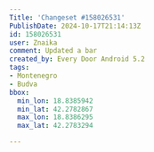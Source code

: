 ```yaml
---
Title: 'Changeset #158026531'
PublishDate: 2024-10-17T21:14:13Z
id: 158026531
user: Znaika
comment: Updated a bar
created_by: Every Door Android 5.2
tags:
- Montenegro
- Budva
bbox:
  min_lon: 18.8385942
  min_lat: 42.2782867
  max_lon: 18.8386295
  max_lat: 42.2783294

---
```


